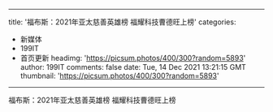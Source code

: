 
---
title: '福布斯：2021年亚太慈善英雄榜 福耀科技曹德旺上榜'
categories: 
 - 新媒体
 - 199IT
 - 首页更新
headimg: 'https://picsum.photos/400/300?random=5893'
author: 199IT
comments: false
date: Tue, 14 Dec 2021 13:21:15 GMT
thumbnail: 'https://picsum.photos/400/300?random=5893'
---

<div>   
福布斯：2021年亚太慈善英雄榜 福耀科技曹德旺上榜  
</div>
            